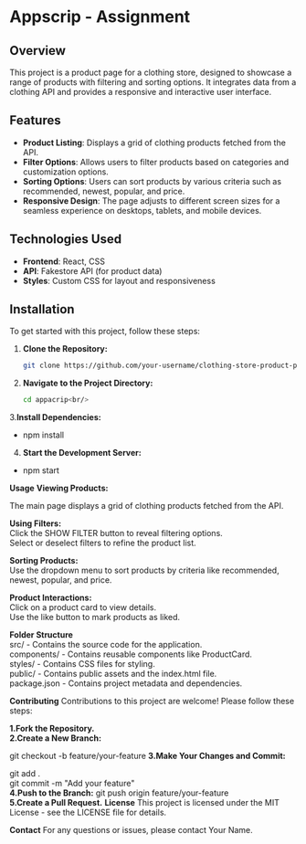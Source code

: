 # Appscrip - Assignment 

## Overview

This project is a product page for a clothing store, designed to showcase a range of products with filtering and sorting options. It integrates data from a clothing API and provides a responsive and interactive user interface.

## Features

- **Product Listing**: Displays a grid of clothing products fetched from the API.
- **Filter Options**: Allows users to filter products based on categories and customization options.
- **Sorting Options**: Users can sort products by various criteria such as recommended, newest, popular, and price.
- **Responsive Design**: The page adjusts to different screen sizes for a seamless experience on desktops, tablets, and mobile devices.

## Technologies Used

- **Frontend**: React, CSS
- **API**: Fakestore API (for product data)
- **Styles**: Custom CSS for layout and responsiveness

## Installation

To get started with this project, follow these steps:

1. **Clone the Repository:**
   ```bash
   git clone https://github.com/your-username/clothing-store-product-page.git
2. **Navigate to the Project Directory:**
   ```bash
   cd appacrip<br/>
3.**Install Dependencies:**
- npm install 
4. **Start the Development Server:**
- npm start

**Usage**
**Viewing Products:</br>**

The main page displays a grid of clothing products fetched from the API.</br>

**Using Filters:</br>**
Click the SHOW FILTER button to reveal filtering options.</br>
Select or deselect filters to refine the product list.</br>

**Sorting Products:</br>**
Use the dropdown menu to sort products by criteria like recommended, newest, popular, and price.</br>

**Product Interactions:</br>**
Click on a product card to view details.</br>
Use the like button to mark products as liked.</br>

**Folder Structure</br>**
src/ - Contains the source code for the application.</br>
components/ - Contains reusable components like ProductCard.</br>
styles/ - Contains CSS files for styling.</br>
public/ - Contains public assets and the index.html file.</br>
package.json - Contains project metadata and dependencies.</br>

**Contributing**
Contributions to this project are welcome! Please follow these steps:</br>

**1.Fork the Repository.</br>**
**2.Create a New Branch:**

git checkout -b feature/your-feature
**3.Make Your Changes and Commit:**

git add .</br>
git commit -m "Add your feature"</br>
**4.Push to the Branch:**
git push origin feature/your-feature</br>
**5.Create a Pull Request.**
**License**
This project is licensed under the MIT License - see the LICENSE file for details.

**Contact**
For any questions or issues, please contact Your Name.
